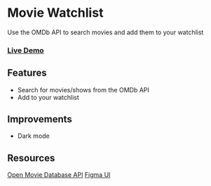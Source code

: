 # Movie Watchlist
Use the OMDb API to search movies and add them to your watchlist

### [Live Demo](https://movie-watchlist-mendoza.netlify.app/)

## Features
- Search for movies/shows from the OMDb API
- Add to your watchlist

## Improvements
- Dark mode

## Resources
[Open Movie Database API](https://www.omdbapi.com/)
[Figma UI](https://www.figma.com/file/jhFRdFIdHpRxsDznNXtpXw/Movie-Watchlist?node-id=2%3A17)

